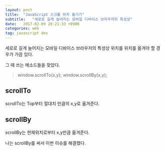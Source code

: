 ```yaml
---
layout: post
title:  "JavaScript 스크롤 위치 옮기기"
subtitle:   "세로로 길게 늘어지는 모바일 디바이스 브라우저의 특성상"
date:   2017-02-09 20:21:33 +0900
categories: web
tag: javascript dev
---
```


세로로 길게 늘어지는 모바일 디바이스 브라우저의 특성상 위치를 위치를 옮겨야 할 경우가 가끔 있다.

그 때 쓰는 메소드들을 찾았다.

> window.scrollTo(x,y);
> window.scrollBy(x,y);

## scrollTo
scrollTo는 Top부터 절대치 만큼의 x,y로 옮겨준다.

## scrollBy
scrollBy는 현재위치로부터 x,y만큼 옮겨준다.

나는 scrollBy를 써서 이번 이슈를 해결했다.
